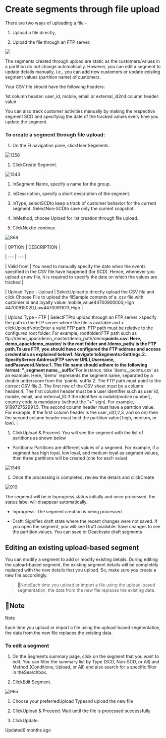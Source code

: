 # Create segments through file upload

There are two ways of uploading a file -

1. Upload a file directly,

2. Upload the file through an FTP server.

![](https://files.readme.io/395bb5af6530719d8ed6f866f647eb054db692eff75450c2877948b99be58884-Segmentation_file_upload_flowchart.drawio_1.png)

The segments created through upload are static as the customers/values in a partition do not change automatically. However, you can edit a segment to update details manually, i.e., you can add new customers or update existing segment values  (partition name) of customers.

Your CSV file should have the following headers:

1st column header: user_id, mobile, email or external_id2nd column header: value

You can also track customer activities manually by making the respective segment SCD and specifying the date of the tracked values every time you update the segment.

### To create a segment through file upload:

1. On the EI navigation pane, clickUser Segments.

![1358](https://files.readme.io/170bff3-iAOxImIbcJCxdR19mFnrv1DAXGIPol0dJA.png)

1. ClickCreate Segment.

![1343](https://files.readme.io/13aacdb-H6GXkzJgSXYXcL6l8OX5i9R9Ahr-KjPOcQ.png)

1. InSegment Name, specify a name for the group.

2. InDescription, specify a short description of the segment.

3. InType, selectSCDto keep a track of customer behavior for the current segment. SelectNon-SCDto save only the current snapshot.

4. InMethod, choose Upload for list creation through file upload.

5. ClickNextto continue.

![868](https://files.readme.io/2e523ac-mzKe0PB182l8A0aWn_uxHuglZ-dGdr3sEQ.png)

| OPTION | DESCRIPTION |

| --- | --- |

| Valid from | You need to manually specify the date when the events specified in the CSV file have happened (for SCD). Hence, whenever you upload a new file, it is required to specify the date on which the values are tracked |

| Upload Type - Upload | SelectUploadto directly upload the CSV file and click Choose File to upload the filSample contents of a .csv file with customer id and loyalty value: mobile,value44700900000,High 44700915020,Low44700911011,High |

| Upload Type - FTP | SelectFTPto upload through an FTP server >specify the path in the FTP server where the file is available and > clickUploadNote:Enter a valid FTP path. FTP path must be relative to the configured root folder. For example, rootfolder/FTP path such as ftp://demo_apac/demo_master/demo_path/demo**points.csv. Here, demo_apac/demo_master/ is the root folder and /demo_path/ is the FTP path.To use FTP, you should have configured the FTP  address and access credentials as explained below1. Navigate toSegments>Settings.2. SpecifyServer Address(FTP server URL),Username, andPassword.Notes:1. The file name should adhere to the following format: "_segment name__suffix**"For instance, take 'demo__points.csv' as an example. Here, 'demo' represents the segment name, separated by a double underscore from the 'points' suffix.2. The FTP path must point to the correct CSV file.3. The first row of the CSV sheet must be a column header.4. The first column header must be a user identifier such as user id, mobile, email, and external_ID.If the identifier is mobile(mobile number), country code is mandatory (without the "+" sign). For example, 919972752991.5. The second column header must have a partition value. For example, If the first column header is the user_id(1,2,3, and so on) then the second column header must hold the partition value( high, medium, or low). |



1. ClickUpload & Proceed. You will see the segment with the list of partitions as shown below

- Partitions: Partitions are different values of a segment. For example, if a segment has high loyal, low loyal, and medium loyal as segment values, then three partitions will be created (one for each value)

![1346](https://files.readme.io/1169896-0Q6zvkGQanticR3gM_EQM3JcsOSUGo44Vg.png)

1. Once the processing is completed, review the details and clickCreate

![910](https://files.readme.io/c598a33-BddAi_6RbjcbweODdxEQhmCE-utHlUvO0g.jpg)

The segment will be in Inprogress status initially and once processed, the status label will disappear automatically.

- Inprogress: The segment creation is being processed

- Draft: Signifies draft state where the recent changes were not saved. If you open the segment, you will see Draft available: Save changes to see the partition values. You can save or Deactivate draft segments

## Editing an existing upload-based segment

You can modify a segment to add or modify existing details. During editing the upload-based segment, the existing segment details will be completely replaced with the new details that you upload. So, make sure you create a new file accordingly.

> 📘NoteEach time you upload or import a file using the upload-based segmentation, the data from the new file replaces the existing data.

## 📘Note

Note

Each time you upload or import a file using the upload-based segmentation, the data from the new file replaces the existing data.

### To edit a segment

1. On the Segments summary page, click on the segment that you want to edit.  You can filter the summary list by Type (SCD, Non-SCD, or All) and Method (Conditions, Upload, or All) and also search for a specific filter in theSearchbox.

2. ClickEdit Segment.

![965](https://files.readme.io/f89bc7f-9X2i2p7N5DztcxW2Zg216Zyp_s-UKVO_Ng.png)

1. Choose your preferredUpload Typeand upload the new file

2. ClickUpload & Proceed. Wait until the file is processed successfully

3. ClickUpdate.

Updated6 months ago